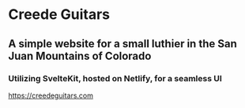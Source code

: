 # Creede Guitars
## A simple website for a small luthier in the San Juan Mountains of Colorado
### Utilizing SvelteKit, hosted on Netlify, for a seamless UI
https://creedeguitars.com
